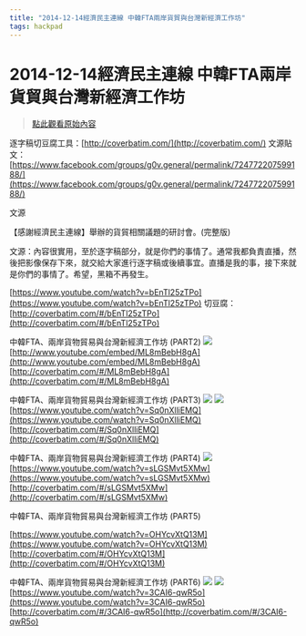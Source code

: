 ```yaml
---
title: "2014-12-14經濟民主連線 中韓FTA兩岸貨貿與台灣新經濟工作坊"
tags: hackpad
---
```


# 2014-12-14經濟民主連線 中韓FTA兩岸貨貿與台灣新經濟工作坊

> [點此觀看原始內容](https://g0v.hackpad.tw/m7QgSAJx2F0)


逐字稿切豆腐工具：[http://coverbatim.com/](http://coverbatim.com/)
文源貼文：[https://www.facebook.com/groups/g0v.general/permalink/724772207599188/](https://www.facebook.com/groups/g0v.general/permalink/724772207599188/)

文源

【感謝經濟民主連線】舉辦的貨貿相關議題的研討會。(完整版)

文源：內容很實用，至於逐字稿部分，就是你們的事情了。通常我都負責直播，然後把影像保存下來，就交給大家進行逐字稿或後續事宜。直播是我的事，接下來就是你們的事情了。希望，黑箱不再發生。



[https://www.youtube.com/watch?v=bEnTl25zTPo](https://www.youtube.com/watch?v=bEnTl25zTPo)
切豆腐：[http://coverbatim.com/#/bEnTl25zTPo](http://coverbatim.com/#/bEnTl25zTPo)

中韓FTA、兩岸貨物貿易與台灣新經濟工作坊  (PART2)
![](https://g0v.hackpad.tw/static/img/pixel.gif)
[http://www.youtube.com/embed/ML8mBebH8gA](http://www.youtube.com/embed/ML8mBebH8gA)
[http://coverbatim.com/#/ML8mBebH8gA](http://coverbatim.com/#/ML8mBebH8gA)

中韓FTA、兩岸貨物貿易與台灣新經濟工作坊  (PART3)
![](https://g0v.hackpad.tw/static/img/pixel.gif)
![](https://g0v.hackpad.tw/static/img/pixel.gif)
[https://www.youtube.com/watch?v=Sq0nXlliEMQ](https://www.youtube.com/watch?v=Sq0nXlliEMQ)
[http://coverbatim.com/#/Sq0nXlliEMQ](http://coverbatim.com/#/Sq0nXlliEMQ)

中韓FTA、兩岸貨物貿易與台灣新經濟工作坊  (PART4)
![](https://g0v.hackpad.tw/static/img/pixel.gif)
[https://www.youtube.com/watch?v=sLGSMvt5XMw](https://www.youtube.com/watch?v=sLGSMvt5XMw)
[http://coverbatim.com/#/sLGSMvt5XMw](http://coverbatim.com/#/sLGSMvt5XMw)

中韓FTA、兩岸貨物貿易與台灣新經濟工作坊  (PART5)


[https://www.youtube.com/watch?v=OHYcvXtQ13M](https://www.youtube.com/watch?v=OHYcvXtQ13M)
[http://coverbatim.com/#/OHYcvXtQ13M](http://coverbatim.com/#/OHYcvXtQ13M)

中韓FTA、兩岸貨物貿易與台灣新經濟工作坊  (PART6)
![](https://g0v.hackpad.tw/static/img/pixel.gif)
![](https://g0v.hackpad.tw/static/img/pixel.gif)
[https://www.youtube.com/watch?v=3CAI6-qwR5o](https://www.youtube.com/watch?v=3CAI6-qwR5o)
[http://coverbatim.com/#/3CAI6-qwR5o](http://coverbatim.com/#/3CAI6-qwR5o)

















